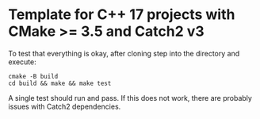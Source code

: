 # Template for C++ 17 projects with CMake >= 3.5 and Catch2 v3

To test that everything is okay, after cloning step into the directory and execute:

```
cmake -B build
cd build && make && make test
```

A single test should run and pass. If this does not work, there are probably issues with Catch2 dependencies.
